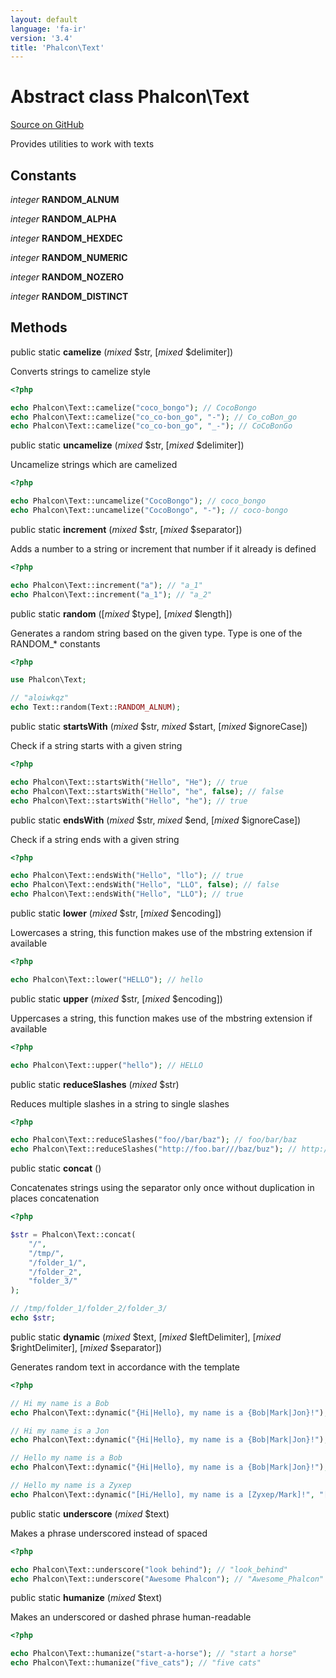 ```yaml
---
layout: default
language: 'fa-ir'
version: '3.4'
title: 'Phalcon\Text'
---
```

# Abstract class **Phalcon\Text**

<a href="https://github.com/phalcon/cphalcon/tree/v3.4.0/phalcon/text.zep" class="btn btn-default btn-sm">Source on GitHub</a>

Provides utilities to work with texts


## Constants
*integer* **RANDOM_ALNUM**

*integer* **RANDOM_ALPHA**

*integer* **RANDOM_HEXDEC**

*integer* **RANDOM_NUMERIC**

*integer* **RANDOM_NOZERO**

*integer* **RANDOM_DISTINCT**

## Methods
public static  **camelize** (*mixed* $str, [*mixed* $delimiter])

Converts strings to camelize style

```php
<?php

echo Phalcon\Text::camelize("coco_bongo"); // CocoBongo
echo Phalcon\Text::camelize("co_co-bon_go", "-"); // Co_coBon_go
echo Phalcon\Text::camelize("co_co-bon_go", "_-"); // CoCoBonGo

```



public static  **uncamelize** (*mixed* $str, [*mixed* $delimiter])

Uncamelize strings which are camelized

```php
<?php

echo Phalcon\Text::uncamelize("CocoBongo"); // coco_bongo
echo Phalcon\Text::uncamelize("CocoBongo", "-"); // coco-bongo

```



public static  **increment** (*mixed* $str, [*mixed* $separator])

Adds a number to a string or increment that number if it already is defined

```php
<?php

echo Phalcon\Text::increment("a"); // "a_1"
echo Phalcon\Text::increment("a_1"); // "a_2"

```



public static  **random** ([*mixed* $type], [*mixed* $length])

Generates a random string based on the given type. Type is one of the RANDOM_* constants

```php
<?php

use Phalcon\Text;

// "aloiwkqz"
echo Text::random(Text::RANDOM_ALNUM);

```



public static  **startsWith** (*mixed* $str, *mixed* $start, [*mixed* $ignoreCase])

Check if a string starts with a given string

```php
<?php

echo Phalcon\Text::startsWith("Hello", "He"); // true
echo Phalcon\Text::startsWith("Hello", "he", false); // false
echo Phalcon\Text::startsWith("Hello", "he"); // true

```



public static  **endsWith** (*mixed* $str, *mixed* $end, [*mixed* $ignoreCase])

Check if a string ends with a given string

```php
<?php

echo Phalcon\Text::endsWith("Hello", "llo"); // true
echo Phalcon\Text::endsWith("Hello", "LLO", false); // false
echo Phalcon\Text::endsWith("Hello", "LLO"); // true

```



public static  **lower** (*mixed* $str, [*mixed* $encoding])

Lowercases a string, this function makes use of the mbstring extension if available

```php
<?php

echo Phalcon\Text::lower("HELLO"); // hello

```



public static  **upper** (*mixed* $str, [*mixed* $encoding])

Uppercases a string, this function makes use of the mbstring extension if available

```php
<?php

echo Phalcon\Text::upper("hello"); // HELLO

```



public static  **reduceSlashes** (*mixed* $str)

Reduces multiple slashes in a string to single slashes

```php
<?php

echo Phalcon\Text::reduceSlashes("foo//bar/baz"); // foo/bar/baz
echo Phalcon\Text::reduceSlashes("http://foo.bar///baz/buz"); // http://foo.bar/baz/buz

```



public static  **concat** ()

Concatenates strings using the separator only once without duplication in places concatenation

```php
<?php

$str = Phalcon\Text::concat(
    "/",
    "/tmp/",
    "/folder_1/",
    "/folder_2",
    "folder_3/"
);

// /tmp/folder_1/folder_2/folder_3/
echo $str;

```



public static  **dynamic** (*mixed* $text, [*mixed* $leftDelimiter], [*mixed* $rightDelimiter], [*mixed* $separator])

Generates random text in accordance with the template

```php
<?php

// Hi my name is a Bob
echo Phalcon\Text::dynamic("{Hi|Hello}, my name is a {Bob|Mark|Jon}!");

// Hi my name is a Jon
echo Phalcon\Text::dynamic("{Hi|Hello}, my name is a {Bob|Mark|Jon}!");

// Hello my name is a Bob
echo Phalcon\Text::dynamic("{Hi|Hello}, my name is a {Bob|Mark|Jon}!");

// Hello my name is a Zyxep
echo Phalcon\Text::dynamic("[Hi/Hello], my name is a [Zyxep/Mark]!", "[", "]", "/");

```



public static  **underscore** (*mixed* $text)

Makes a phrase underscored instead of spaced

```php
<?php

echo Phalcon\Text::underscore("look behind"); // "look_behind"
echo Phalcon\Text::underscore("Awesome Phalcon"); // "Awesome_Phalcon"

```



public static  **humanize** (*mixed* $text)

Makes an underscored or dashed phrase human-readable

```php
<?php

echo Phalcon\Text::humanize("start-a-horse"); // "start a horse"
echo Phalcon\Text::humanize("five_cats"); // "five cats"

```



